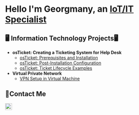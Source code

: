 <h1>Hello I'm Georgmany, an <a href="https://www.linkedin.com/in/georgmanyruiz/">IoT/IT Specialist</a></h1>

<h2>🖥️ Information Technology Projects🖥</h2>

- <b> osTicket: Creating a Ticketing System for Help Desk </b>
  - [osTicket: Prerequisites and Installation](https://github.com/GeorgmanyRuiz/os-ticket-prereqs)
  - [osTicket: Post-Installation Configuration](https://github.com/GeorgmanyRuiz/post-install-config)
  - [osTicket: Ticket Lifecycle Examples](https://github.com/GeorgmanyRuiz/ticket-lifecycle-)
- <b>Virtual Private Network</b>
  - [VPN Setup in Virtual Machine ](https://github.com/GeorgmanyRuiz/Setting-up-VPN)

<h2>📩Contact Me</h2>

[<img align="left" alt="Georgmany | LinkedIn" width="22px" src="https://cdn.jsdelivr.net/npm/simple-icons@v3/icons/linkedin.svg" />][linkedin]

[linkedin]:https://www.linkedin.com/in/georgmanyruiz/
